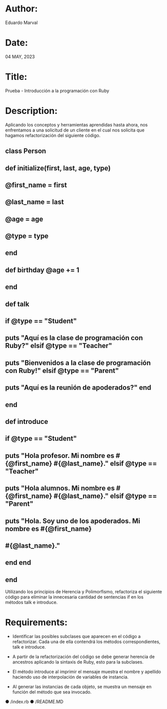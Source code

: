 # Author: 
Eduardo Marval

# Date: 
04 MAY, 2023

# Title: 
Prueba - Introducción a la programación con Ruby

# Description:

Aplicando los conceptos y herramientas aprendidas hasta ahora, nos enfrentamos a una solicitud de un cliente en el cual nos solicita que hagamos refactorización del siguiente código.

## class Person
## def initialize(first, last, age, type)
##    @first_name = first
##    @last_name = last
##    @age = age
##    @type = type
## end
## def birthday @age += 1
## end
## def talk
## if @type == "Student"
## puts "Aquí es la clase de programación con Ruby?" elsif @type == "Teacher"
## puts "Bienvenidos a la clase de programación con Ruby!" elsif @type == "Parent"
## puts "Aquí es la reunión de apoderados?" end
## end

 
## def introduce
## if @type == "Student"
## puts "Hola profesor. Mi nombre es #{@first_name} #{@last_name}." elsif @type == "Teacher"
## puts "Hola alumnos. Mi nombre es #{@first_name} #{@last_name}." elsif @type == "Parent"
##     puts "Hola. Soy uno de los apoderados. Mi nombre es #{@first_name}
## #{@last_name}."
## end end
## end

Utilizando los principios de Herencia y Polimorfismo, refactoriza el siguiente código para eliminar la innecesaria cantidad de sentencias if en los métodos talk e introduce.


# Requirements:

- Identificar las posibles subclases que aparecen en el código a refactorizar. Cada una de ella contendrá los métodos correspondientes, talk e introduce.

- A partir de la refactorización del código se debe generar herencia de ancestros aplicando la sintaxis de Ruby, esto para la subclases.

- El método introduce al imprimir el mensaje muestra el nombre y apellido haciendo uso de interpolación de variables de instancia.

- Al generar las instancias de cada objeto, se muestra un mensaje en función del método que sea invocado.

 
● /index.rb
● /README.MD

